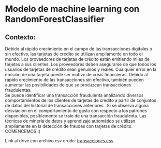 # Modelo de machine learning con RandomForestClassifier

## Contexto:

Debido al rápido crecimiento en el campo de
las transacciones digitales o sin efectivo, las tarjetas de crédito se utilizan ampliamente en todo
el mundo. Los proveedores de tarjetas de crédito están
emitiendo miles de tarjetas a sus clientes.
Los proveedores deben asegurarse de que todos los usuarios de tarjetas de crédito
sean genuinos y reales. Cualquier error en la emisión
de una tarjeta puede ser motivo de crisis financieras.
Debido al rápido crecimiento de las transacciones sin efectivo,
también pueden aumentar las posibilidades de que se produzcan transacciones fraudulentas.
\
Se puede identificar una transacción fraudulenta analizando diversos
comportamientos de los clientes de tarjetas de crédito a partir de conjuntos de datos del historial de transacciones anteriores
.
Si se observa alguna desviación en el comportamiento de gasto con respecto a los patrones disponibles,
posiblemente se trate de una transacción fraudulenta.
Las técnicas de minería de datos y aprendizaje automático se utilizan ampliamente en
la detección de fraudes con tarjetas de crédito.
\
COMENCEMOS :)

Link al drive con archivo csv crudo: [transacciones.csv](https://drive.google.com/file/d/19zBoYjXAI3MW0-0fT8wDjjD_RFfaXBLh/view?usp=sharing)
